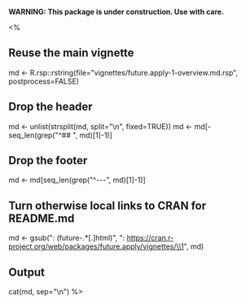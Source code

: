 **WARNING: This package is under construction. Use with care.**

<%
## Reuse the main vignette
md <- R.rsp::rstring(file="vignettes/future.apply-1-overview.md.rsp", postprocess=FALSE)

## Drop the header
md <- unlist(strsplit(md, split="\n", fixed=TRUE))
md <- md[-seq_len(grep("^## ", md)[1]-1)]

## Drop the footer
md <- md[seq_len(grep("^---", md)[1]-1)]

## Turn otherwise local links to CRAN for README.md
md <- gsub(": (future-.*[.]html)",
           ": https://cran.r-project.org/web/packages/future.apply/vignettes/\\1", md)

## Output
cat(md, sep="\n")
%>
